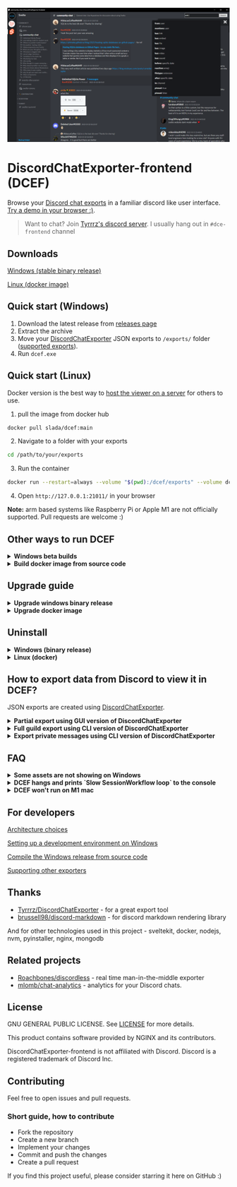 ![](docs/screenshot.png)

# DiscordChatExporter-frontend (DCEF)

Browse your [Discord chat exports](https://github.com/Tyrrrz/DiscordChatExporter) in a familiar discord like user interface. [Try a demo in your browser :)](https://dcef.slada.sk/).

> Want to chat? Join [Tyrrrz's discord server](https://discord.gg/2SUWKFnHSm). I usually hang out in `#dce-frontend` channel

## Downloads

[Windows (stable binary release)](https://github.com/slatinsky/DiscordChatExporter-frontend/releases)

[Linux (docker image)](https://hub.docker.com/r/slada/dcef)

## Quick start (Windows)

1. Download the latest release from [releases page](https://github.com/slatinsky/DiscordChatExporter-frontend/releases)
2. Extract the archive
3. Move your [DiscordChatExporter](https://github.com/Tyrrrz/DiscordChatExporter) JSON exports to `/exports/` folder ([supported exports](#supported-exports)).
4. Run `dcef.exe`

## Quick start (Linux)


Docker version is the best way to [host the viewer on a server](docs/Server-hosting.md) for others to use.

1. pull the image from docker hub

```bash
docker pull slada/dcef:main
```

2. Navigate to a folder with your exports

```bash
cd /path/to/your/exports
```

3. Run the container
```bash
docker run --restart=always --volume "$(pwd):/dcef/exports" --volume dcef_cache:/dcef/cache --rm --name dcef -p 21011:21011 -it slada/dcef:main
```

4. Open `http://127.0.0.1:21011/` in your browser

**Note:** arm based systems like Raspberry Pi or Apple M1 are not officially supported. Pull requests are welcome :)


## Other ways to run DCEF

<details><summary><b>Windows beta builds</b></summary>

If you want to try out the latest features, you can use [beta builds](https://github.com/slatinsky/DiscordChatExporter-frontend/actions/workflows/windows-build.yml). They are automatically built from the latest commit on `main` branch. You need to be logged in to Github account to download them.

</details>

<details><summary><b>Build docker image from source code</b></summary>

You need docker and git installed. Then run:

```bash
git clone https://github.com/slatinsky/DiscordChatExporter-frontend
cd DiscordChatExporter-frontend
docker build -t dcef .
```
Then use the same instructions as for the Linux docker version, but replace in commands `slada/dcef:main` with `dcef`.

</details>


## Upgrade guide

<details><summary><b>Upgrade windows binary release</b></summary>

Want to upgrade from previous version? Follow these steps:

1. Download the latest release from [releases page](https://github.com/slatinsky/DiscordChatExporter-frontend/releases).
2. Delete everything (except `exports` folder) in your discordchatexporter-frontend folder.
3. Move everything (except `exports` folder) from the new release to your discordchatexporter-frontend folder.

</details>

<details><summary><b>Upgrade docker image</b></summary>

```bash
cd path/to/your/exports/
docker rm dcef --force
docker image rm slada/dcef:main
docker pull slada/dcef:main
docker run --restart=always --volume "$(pwd):/dcef/exports" --volume dcef_cache:/dcef/cache --rm --name dcef -p 21011:21011 -it slada/dcef:main
```

</details>

## Uninstall

<details><summary><b>Windows (binary release)</b></summary>

DCEF does not create any files outside of its folder, so you can just delete the folder to uninstall it.

Move your `exports` folder somewhere else if you want to keep your exports.

</details>

<details><summary><b>Linux (docker)</b></summary>

1. kill and delete the container

```bash
docker rm dcef --force
```

2. remove the volume

```bash
docker volume rm dcef_cache
```

3. remove the image

```bash
docker image rm slada/dcef:main
```

</details>



<a name="supported-exports"></a>
## How to export data from Discord to view it in DCEF?

JSON exports are created using [DiscordChatExporter](https://github.com/Tyrrrz/DiscordChatExporter).

<details><summary><b>Partial export using GUI version of DiscordChatExporter</b></summary>

Make sure that export format is set to `JSON` and `Format markdown` is disabled. Optionally, you should also enable `Download assets`+`Reuse assets` option to download images, videos and other types of assets.

![](docs/dce-export-more.png)

**NOTE**: You can't export threads and forums using GUI version of DCE. You need to use CLI version for that.

</details>



<details><summary><b>Full guild export using CLI version of DiscordChatExporter</b></summary>

> - JSON export format (`--format Json`) is required
> - Downloading assets (`--media --reuse-media`) is highly recommended, but not required
> - Skipping markdown prerendering (`--markdown false`) is highly recommended, but not required

Export all accessible channels in a guild (**without threads and forum posts**):
```bash
DiscordChatExporter.Cli.exe exportguild --token DISCORD_TOKEN -g GUILD_ID --media --reuse-media --markdown false --format Json --output OUTPUT_FOLDER_PATH
```

Export threads/forum posts (you can pass multiple thread/forum post ids):
```bash
DiscordChatExporter.Cli export --token DISCORD_TOKEN  --media --reuse-media --markdown false --output OUTPUT_FOLDER_PATH --format Json --channel THREAD_ID_OR_FORUM_POST_ID_1 THREAD_ID_OR_FORUM_POST_ID_2 THREAD_ID_OR_FORUM_POST_ID_3 THREAD_ID_OR_FORUM_POST_ID_4
```

Don't want to manually right click all threads/forums post and copy their ids? These helper scripts can help you:

[Helper script to export archived threads in a channel](docs/Exporting-threads.md)

[Helper script to export forum posts in a channel](docs/Exporting-threads.md)



</details>

<details><summary><b>Export private messages using CLI version of DiscordChatExporter</b></summary>

Export all dms (sadly, exporting dms can't be done without selfboting):
```bash
DiscordChatExporter.Cli.exe exportdm --token DISCORD_TOKEN --media --reuse-media --markdown false --format Json --output OUTPUT_FOLDER_PATH
```

</details>





## FAQ

<details><summary><b>Some assets are not showing on Windows</b></summary>

Files in `/exports/` folder may exceed Windows path length limit of 260 characters. If you have any issues with loading your assets you can choose one of the following solutions:
- move DCEF to a folder with shorter path
- or run `registry_tweaks/change_260_character_path_limit_to_32767.reg` to increase the limit to 32767 characters (requires admin privileges) and restart your computer. To revert this change, run `registry_tweaks/restore_260_character_path_limit.reg` and restart your computer.

</details>


<details><summary><b>DCEF hangs and prints `Slow SessionWorkflow loop` to the console</b></summary>

`Slow SessionWorkflow loop` messages are completely normal - if you see them, you know that data is pushed to mongodb database and the process is not stuck. Just be patient and wait for the process to finish. If you have a lot of exports, it may take a while.

DCEF is not just an simple viewer. This process enriches your exports with additional data and stores them in a database for search and other features to work.

</details>


<details><summary><b>DCEF won't run on M1 mac</b></summary>

[This pull request](https://github.com/slatinsky/DiscordChatExporter-frontend/pull/30) may help you

</details>


## For developers

[Architecture choices](docs/Architecture.md)

[Setting up a development environment on Windows](docs/Development-env.md)

[Compile the Windows release from source code](docs/Compile.md)

[Supporting other exporters](docs/Supporting-other-exporters.md)


## Thanks
- [Tyrrrz/DiscordChatExporter](https://github.com/Tyrrrz/DiscordChatExporter) - for a great export tool
- [brussell98/discord-markdown](https://github.com/brussell98/discord-markdown) - for discord markdown rendering library

And for other technologies used in this project - sveltekit, docker, nodejs, nvm, pyinstaller, nginx, mongodb

## Related projects

- [Roachbones/discordless](https://github.com/Roachbones/discordless) - real time man-in-the-middle exporter
- [mlomb/chat-analytics](https://github.com/mlomb/chat-analytics) - analytics for your Discord chats.

## License
GNU GENERAL PUBLIC LICENSE. See [LICENSE](LICENSE) for more details.

This product contains software provided by NGINX and its contributors.

DiscordChatExporter-frontend is not affiliated with Discord. Discord is a registered trademark of Discord Inc.

## Contributing
Feel free to open issues and pull requests.

### Short guide, how to contribute
- Fork the repository
- Create a new branch
- Implement your changes
- Commit and push the changes
- Create a pull request

If you find this project useful, please consider starring it here on GitHub :)